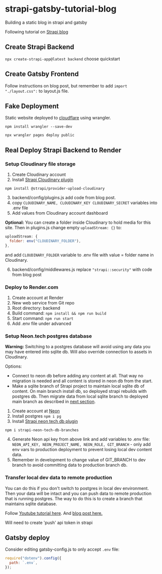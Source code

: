 # strapi-gatsby-tutorial-blog

Building a static blog in strapi and gatsby

Following tutorial on [Strapi blog](https://strapi.io/blog/how-to-build-a-static-blog-with-gatsby-and-strapi)

## Create Strapi Backend

`npx create-strapi-app@latest backend`
choose quickstart

## Create Gatsby Frontend

Follow instructions on blog post, but remember to add `import "./layout.css":` to layout.js file.

## Fake Deployment

Static website deployed to [cloudflare](https://ec26ae41.strapi-gatsby-blog-a5c.pages.dev/) using wrangler.

`npm install wrangler --save-dev`

`npx wrangler pages deploy public`

## Real Deploy Strapi Backend to Render

### Setup Cloudinary file storage

1. Create Cloudinary account
2. Install [Strapi Cloudinary plugin](https://market.strapi.io/providers/@strapi-provider-upload-cloudinary)

`npm install @strapi/provider-upload-cloudinary`

3. backend/config/plugins.js add code from blog post.
4. copy `CLOUDINARY_NAME, CLOUDINARY_KEY CLOUDINARY_SECRET` variables into .env file
5. Add values from Cloudinary account dashboard

**Optional:** You can create a folder inside Cloudinary to hold media for this site. Then in plugins.js change empty `uploadStream: {}` to:

```js
uploadStream: {
  folder: env("CLOUDINARY_FOLDER"),
},
```

and add `CLOUDINARY_FOLDER` variable to .env file with value = folder name in Cloudinary.

6. backend/config/middlewares.js replace `"strapi::security"` with code from blog post

### Deploy to Render.com

1. Create account at Render
2. New web service from Git repo
3. Root directory: backend
4. Build command: `npm install && npm run build`
5. Start command: `npm run start`
6. Add .env file under advanced

### Setup Neon.tech postgres database

**Warning:** Switching to a postgres database will avoid using any data you may have entered into sqlite db. Will also override connection to assets in Cloudinary.

Options:

- Connect to neon db before adding any content at all. That way no migration is needed and all content is stored in neon db from the start.
- Make a sqlite branch of Strapi project to maintain local sqlite db of content. On main branch install db, so deployed strapi rebuilds with postgres db. Then migrate data from local sqlite branch to deployed main branch as described in [next section](#transfer).

1. Create account at [Neon](neon.tech)
2. Install postgres `npm i pg`
3. Install [Strapi neon tech db plugin](https://market.strapi.io/plugins/strapi-neon-tech-db-branches)

`npm i strapi-neon-tech-db-branches`

<!-- Nevermind, don't need to do this if you add env vars

3. backend/config/plugins.js add:

```js
"strapi-neon-tech-db-branches": {
    enabled: true,
    config: {
      neonApiKey: env("NEON_API_KEY"), // get it from here: https://console.neon.tech/app/settings/api-keys
      neonProjectName: env("NEON_PROJECT_NAME"), // the neon project under wich your DB runs
      neonRole: env("NEON_ROLE"), // create it manually under roles for your project first
      gitBranch: env("GIT_BRANCH"), // branch can be pinned via this config option. Will not use branch from git then. Usefull for preview/production deployment
    },
  },
``` -->

4. Generate Neon api key from above link and add variables to .env file: `NEON_API_KEY, NEON_PROJECT_NAME, NEON_ROLE, GIT_BRANCH` - only add env vars to production deployment to prevent losing local dev content data.
5. Remember in development to change value of GIT_BRANCH to dev branch to avoid committing data to production branch db.

### <span id="transfer"/> Transfer local dev data to remote production

You can do this if you don't switch to postgres in local dev environment. Then your data will be intact and you can push data to remote production that is running postgres. The way to do this is to create a branch that maintains sqlite database.

Follow [Youtube tutorial here](https://youtu.be/RlAv2RNbQjE). And [blog post here.](https://docs.strapi.io/dev-docs/data-management/transfer)

Will need to create 'push' api token in strapi

## Gatsby deploy

Consider editing gatsby-config.js to only accept `.env` file:

```js
require("dotenv").config({
  path: `.env`,
});
```
